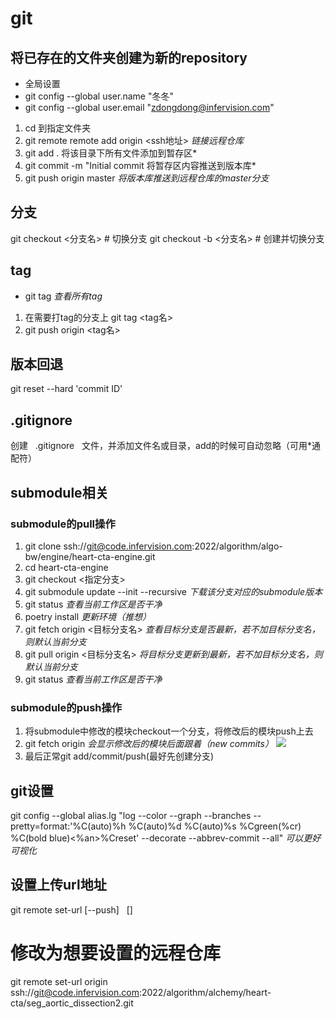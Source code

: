 # git
## 将已存在的文件夹创建为新的repository
* 全局设置
* git config --global user.name "冬冬"
* git config --global user.email "zdongdong@infervision.com"
1. cd 到指定文件夹
2. git remote remote add origin <ssh地址>   *链接远程仓库*
3. git add .  将该目录下所有文件添加到暂存区*
4. git commit -m "Initial commit  将暂存区内容推送到版本库*
5. git push origin master   *将版本库推送到远程仓库的master分支*

## 分支
git checkout <分支名> # 切换分支
git checkout -b <分支名> # 创建并切换分支

## tag
* git tag *查看所有tag*
1. 在需要打tag的分支上 git tag <tag名>
2. git push origin <tag名>

## 版本回退
git reset --hard 'commit ID'
	
## .gitignore
创建   .gitignore   文件，并添加文件名或目录，add的时候可自动忽略（可用*通配符）

## submodule相关
### submodule的pull操作
1. git clone ssh://git@code.infervision.com:2022/algorithm/algo-bw/engine/heart-cta-engine.git
2. cd heart-cta-engine
3. git checkout <指定分支>
4. git submodule update --init --recursive   *下载该分支对应的submodule版本*
5. git status *查看当前工作区是否干净*
6. poetry install *更新环境（推想）*
7. git fetch origin <目标分支名> *查看目标分支是否最新，若不加目标分支名，则默认当前分支*
8. git pull origin <目标分支名> *将目标分支更新到最新，若不加目标分支名，则默认当前分支*
9. git status *查看当前工作区是否干净*

### submodule的push操作
1. 将submodule中修改的模块checkout一个分支，将修改后的模块push上去
2. git fetch origin *会显示修改后的模块后面跟着（new commits）*
![](file:////tmp/wps-zdongdong/ksohtml/wps1inZyQ.jpg)
3.  最后正常git add/commit/push(最好先创建分支)

## git设置
git config --global alias.lg "log --color --graph --branches --pretty=format:'%C(auto)%h %C(auto)%d %C(auto)%s %Cgreen(%cr) %C(bold blue)<%an>%Creset' --decorate --abbrev-commit --all" *可以更好可视化*

## 设置上传url地址
git remote set-url [--push] <name> <newurl> [<oldurl>]

# 修改为想要设置的远程仓库
git remote set-url origin ssh://git@code.infervision.com:2022/algorithm/alchemy/heart-cta/seg_aortic_dissection2.git